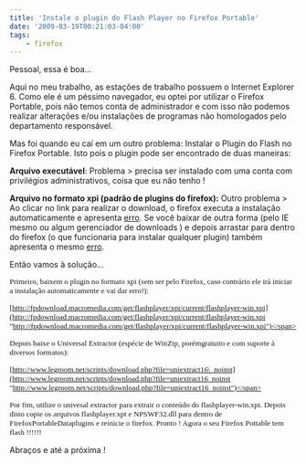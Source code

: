 ```yaml
---
title: 'Instale o plugin do Flash Player no Firefox Portable'
date: '2009-03-19T00:21:03-04:00'
tags:
    - firefox
---
```


Pessoal, essa é boa…

Aqui no meu trabalho, as estações de trabalho possuem o Internet Explorer 6. Como ele é um péssimo navegador, eu optei por utilizar o Firefox Portable, pois não temos conta de administrador e com isso não podemos realizar alterações e/ou instalações de programas não homologados pelo departamento responsável.

Mas foi quando eu caí em um outro problema: Instalar o Plugin do Flash no Firefox Portable. Isto pois o plugin pode ser encontrado de duas maneiras:

**Arquivo executável**: Problema &gt; precisa ser instalado com uma conta com privilégios administrativos, coisa que eu não tenho !

**Arquivo no formato xpi (padrão de plugins do firefox):** Outro problema &gt; Ao clicar no link para realizar o download, o firefox executa a instalação automaticamente e apresenta [erro](http://www.ricardomartins.com.br/wp-content/uploads/2009/03/18-03-2009-210920.jpg). Se você baixar de outra forma (pelo IE mesmo ou algum gerenciador de downloads ) e depois arrastar para dentro do firefox (o que funcionaria para instalar qualquer plugin) também apresenta o mesmo [erro](http://www.ricardomartins.com.br/wp-content/uploads/2009/03/18-03-2009-210920.jpg).

Então vamos à solução…

<span style="font-family: Verdana; font-size: x-small;"><span style="font-size: 10pt; font-family: Verdana;">Primeiro, baixem o plugin no formato xpi (sem ser pelo Firefox, caso contrário ele irá iniciar a instalação automaticamente e vai dar erro!):  
</span></span>

<span style="font-family: Verdana; font-size: x-small;"><span style="font-size: 10pt; font-family: Verdana;">[http://fpdownload.macromedia.com/get/flashplayer/xpi/current/flashplayer-win.xpi](http://fpdownload.macromedia.com/get/flashplayer/xpi/current/flashplayer-win.xpi "http://fpdownload.macromedia.com/get/flashplayer/xpi/current/flashplayer-win.xpi")</span></span>

<span style="font-family: Verdana; font-size: x-small;"><span style="font-size: 10pt; font-family: Verdana;">Depois baixe o Universal Extractor (espécie de WinZip, porémgratuito e com suporte à diversos formatos):</span></span>

<span style="font-family: Verdana; font-size: x-small;"><span style="font-size: 10pt; font-family: Verdana;">[http://www.legroom.net/scripts/download.php?file=uniextract16\_noinst](http://www.legroom.net/scripts/download.php?file=uniextract16_noinst "http://www.legroom.net/scripts/download.php?file=uniextract16_noinst")</span></span>

<span style="font-family: Verdana; font-size: x-small;"><span style="font-size: 10pt; font-family: Verdana;">Por fim, utilize o univesal extractor para extrair o conteúdo do flashplayer-win.xpi. Depois disto copie os arquivos flashplayer.xpt e NPSWF32.dll para dentro de FirefoxPortableDataplugins e reinicie o firefox. Pronto ! Agora o seu Firefox Pottable tem flash !!!!!!</span></span>

Abraços e até a próxima !

